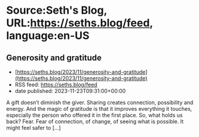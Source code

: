 # Source:Seth's Blog, URL:https://seths.blog/feed, language:en-US

## Generosity and gratitude
 - [https://seths.blog/2023/11/generosity-and-gratitude](https://seths.blog/2023/11/generosity-and-gratitude)
 - RSS feed: https://seths.blog/feed
 - date published: 2023-11-23T09:31:00+00:00

A gift doesn&#8217;t diminish the giver. Sharing creates connection, possibility and energy. And the magic of gratitude is that it improves everything it touches, especially the person who offered it in the first place. So, what holds us back? Fear. Fear of connection, of change, of seeing what is possible. It might feel safer to [&#8230;]


